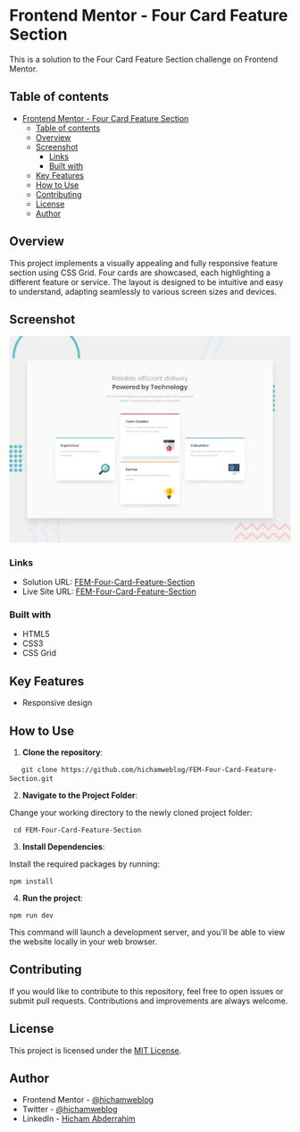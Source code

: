 # Frontend Mentor - Four Card Feature Section

This is a solution to the Four Card Feature Section challenge on Frontend Mentor.

## Table of contents

- [Frontend Mentor - Four Card Feature Section](#frontend-mentor---four-card-feature-section)
  - [Table of contents](#table-of-contents)
  - [Overview](#overview)
  - [Screenshot](#screenshot)
    - [Links](#links)
    - [Built with](#built-with)
  - [Key Features](#key-features)
  - [How to Use](#how-to-use)
  - [Contributing](#contributing)
  - [License](#license)
  - [Author](#author)

## Overview

This project implements a visually appealing and fully responsive feature section using CSS Grid. Four cards are showcased, each highlighting a different feature or service. The layout is designed to be intuitive and easy to understand, adapting seamlessly to various screen sizes and devices.

## Screenshot

![Screenshot](/public/screenshot.png)

### Links

- Solution URL: [FEM-Four-Card-Feature-Section](https://www.frontendmentor.io/solutions/responsive-four-card-feature-section-css-grid-_0WOTSBZQf)
- Live Site URL: [FEM-Four-Card-Feature-Section](https://dz-four-card-feature-section.netlify.app/)

### Built with

- HTML5
- CSS3
- CSS Grid

## Key Features

- Responsive design

## How to Use

1. **Clone the repository**:

```git
   git clone https://github.com/hichamweblog/FEM-Four-Card-Feature-Section.git
```

2. **Navigate to the Project Folder**:

Change your working directory to the newly cloned project folder:

```git
 cd FEM-Four-Card-Feature-Section
```

3. **Install Dependencies**:

Install the required packages by running:

```git
npm install
```

4. **Run the project**:

```git
npm run dev
```

This command will launch a development server, and you'll be able to view the website locally in your web browser.

## Contributing

If you would like to contribute to this repository, feel free to open issues or submit pull requests. Contributions and improvements are always welcome.

## License

This project is licensed under the [MIT License](./LICENSE).

## Author

- Frontend Mentor - [@hichamweblog](https://www.frontendmentor.io/profile/hichamweblog)
- Twitter - [@hichamweblog](https://www.twitter.com/hichamweblog)
- LinkedIn - [Hicham Abderrahim](https://www.linkedin.com/in/hichamweblog)
